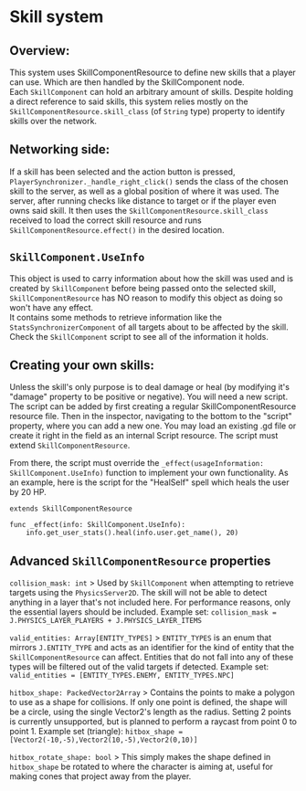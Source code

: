 # Skill system

## Overview:
This system uses SkillComponentResource to define new skills that a player can use. Which are then handled by the SkillComponent node.  
Each `SkillComponent` can hold an arbitrary amount of skills. Despite holding a direct reference to said skills, this system relies mostly on the `SkillComponentResource.skill_class` (of `String` type) property to identify skills over the network.   

## Networking side:  
If a skill has been selected and the action button is pressed, `PlayerSynchronizer._handle_right_click()` sends the class of the chosen skill to the server, as well as a global position of where it was used. The server, after running checks like distance to target or if the player even owns said skill. It then uses the `SkillComponentResource.skill_class` received to load the correct skill resource and runs `SkillComponentResource.effect()` in the desired location.  

## `SkillComponent.UseInfo`  
This object is used to carry information about how the skill was used and is created by `SkillComponent` before being passed onto the selected skill, `SkillComponentResource` has NO reason to modify this object as doing so won't have any effect.   
It contains some methods to retrieve information like the `StatsSynchronizerComponent` of all targets about to be affected by the skill.  
Check the `SkillComponent` script to see all of the information it holds.

## Creating your own skills:
Unless the skill's only purpose is to deal damage or heal (by modifying it's "damage" property to be positive or negative). You will need a new script.  
The script can be added by first creating a regular SkillComponentResource resource file. Then in the inspector, navigating to the bottom to the "script" property, where you can add a new one. You may load an existing .gd file or create it right in the field as an internal Script resource. The script must extend `SkillComponentResource`.  
  
From there, the script must override the `_effect(usageInformation: SkillComponent.UseInfo)` function to implement your own functionality. As an example, here is the script for the "HealSelf" spell which heals the user by 20 HP.

```
extends SkillComponentResource

func _effect(info: SkillComponent.UseInfo):
	info.get_user_stats().heal(info.user.get_name(), 20)
```


## Advanced `SkillComponentResource` properties  
`collision_mask: int` > Used by `SkillComponent` when attempting to retrieve targets using the `PhysicsServer2D`. The skill will not be able to detect anything in a layer that's not included here. For performance reasons, only the essential layers should be included. Example set: `collision_mask = J.PHYSICS_LAYER_PLAYERS + J.PHYSICS_LAYER_ITEMS`   

  `valid_entities: Array[ENTITY_TYPES]` > `ENTITY_TYPES` is an enum that mirrors `J.ENTITY_TYPE` and acts as an identifier for the kind of entity that the `SkillComponentResource` can affect. Entities that do not fall into any of these types will be filtered out of the valid targets if detected. Example set: `valid_entities = [ENTITY_TYPES.ENEMY, ENTITY_TYPES.NPC]`

`hitbox_shape: PackedVector2Array` > Contains the points to make a polygon to use as a shape for collisions. If only one point is defined, the shape will be a circle, using the single Vector2's length as the radius. Setting 2 points is currently unsupported, but is planned to perform a raycast from point 0 to point 1. Example set (triangle): `hitbox_shape = [Vector2(-10,-5),Vector2(10,-5),Vector2(0,10)]`  

`hitbox_rotate_shape: bool` > This simply makes the shape defined in `hitbox_shape` be rotated to where the character is aiming at, useful for making cones that project away from the player. 
